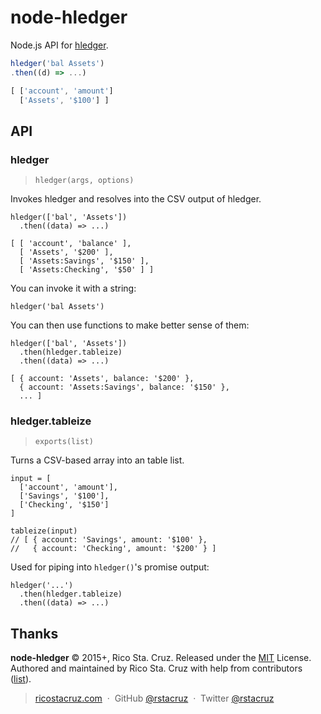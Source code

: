 # node-hledger

Node.js API for [hledger].

```js
hledger('bal Assets')
.then((d) => ...)

[ ['account', 'amount']
  ['Assets', '$100'] ]
```

## API

<!--api-->

### hledger

> `hledger(args, options)`

Invokes hledger and resolves into the CSV output of hledger.

    hledger(['bal', 'Assets'])
      .then((data) => ...)

    [ [ 'account', 'balance' ],
      [ 'Assets', '$200' ],
      [ 'Assets:Savings', '$150' ],
      [ 'Assets:Checking', '$50' ] ]

You can invoke it with a string:

    hledger('bal Assets')

You can then use functions to make better sense of them:

    hledger(['bal', 'Assets'])
      .then(hledger.tableize)
      .then((data) => ...)

    [ { account: 'Assets', balance: '$200' },
      { account: 'Assets:Savings', balance: '$150' },
      ... ]

### hledger.tableize

> `exports(list)`

Turns a CSV-based array into an table list.

    input = [
      ['account', 'amount'],
      ['Savings', '$100'],
      ['Checking', '$150']
    ]

    tableize(input)
    // [ { account: 'Savings', amount: '$100' },
    //   { account: 'Checking', amount: '$200' } ]

Used for piping into `hledger()`'s promise output:

    hledger('...')
      .then(hledger.tableize)
      .then((data) => ...)

<!--api:end-->

[hledger]: http://hledger.org/

## Thanks

**node-hledger** © 2015+, Rico Sta. Cruz. Released under the [MIT] License.<br>
Authored and maintained by Rico Sta. Cruz with help from contributors ([list][contributors]).

> [ricostacruz.com](http://ricostacruz.com) &nbsp;&middot;&nbsp;
> GitHub [@rstacruz](https://github.com/rstacruz) &nbsp;&middot;&nbsp;
> Twitter [@rstacruz](https://twitter.com/rstacruz)

[MIT]: http://mit-license.org/
[contributors]: http://github.com/rstacruz/node-hledger/contributors
